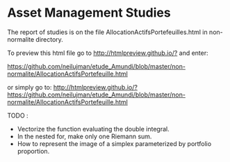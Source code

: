 # Asset Management Studies

The report of studies is on the file
AllocationActifsPortefeuilles.html in non-normalite directory.

To preview this html file go to
<http://htmlpreview.github.io/?>
and enter:

https://github.com/neilujman/etude_Amundi/blob/master/non-normalite/AllocationActifsPortefeuille.html

or simply go to:
<http://htmlpreview.github.io/?https://github.com/neilujman/etude_Amundi/blob/master/non-normalite/AllocationActifsPortefeuille.html>

TODO : 
* Vectorize the function evaluating the double integral.
* In the nested for, make only one Riemann sum.
* How to represent the image of a simplex parameterized by portfolio proportion.
